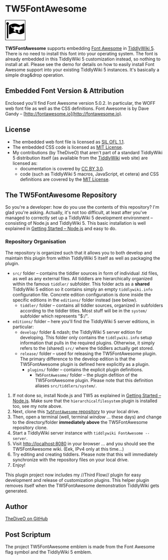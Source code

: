 # TW5FontAwesome

![TW5FontAwesome flag](fa-flag.png)

**TW5FontAwesome** supports embedding [Font Awesome](http://fortawesome.github.io/Font-Awesome/) in [TiddlyWiki 5](http://tiddlywiki.com).
There is no need to install this font into your operating system. The font is already embedded in this TiddlyWiki 5
customization instead, so nothing to install at all. Please see the demo for details on how to easily install Font
Awesome support into your existing TiddlyWiki 5 instances. It's basically a simple drag&amp;drop operation.

## Embedded Font Version & Attribution

Enclosed you'll find Font Awesome version 5.0.2. In particular, the WOFF web font file as well as the CSS definitions. Font Awesome is by Dave Gandy &ndash; [http://fontawesome.io](http://fontawesome.io).

## License

* The embedded web font file is licensed as [SIL OFL 1.1](http://scripts.sil.org/OFL).
* The embedded CSS code is licensed as [MIT License](http://opensource.org/licenses/mit-license.html).
* My contributions (by TheDiveO) that aren't part of a standard TiddlyWiki 5 distribution itself
(as available from the [TiddlyWiki](http://tiddlywiki.com) web site) are licensed as:
  * documentation is covered by [CC BY 3.0](http://creativecommons.org/licenses/by/3.0/).
  * code (such as TiddlyWiki 5 macros, JavaScript, et cetera) and CSS definitions are covered by
the [MIT License](http://opensource.org/licenses/mit-license.html).

## The TW5FontAwesome Repository

So you're a developer: how do you use the contents of this repository? I'm glad you're asking. Actually, it's not too
difficult, at least after you've managed to correctly set up a TiddlyWiki 5 development environment &ndash; consisting
of Node.js and TiddlyWiki 5. This basic installation is well explained in [Getting Started &ndash;
Node.js](http://tiddlywiki.com/#GettingStarted%20-%20Node.js:[[GettingStarted%20-%20Node.js]]) and easy to do.

### Repository Organisation

The repository is organized such that it allows you to both develop and maintain this plugin from
within TiddlyWiki 5 itself as well as packaging the plugin.

* ``src/`` folder &ndash; contains the tiddler sources in form of individual .tid files, as well as
any external files. All tiddlers are hierarchically organized within the famous ``tiddler/`` subfolder.
This folder acts as a **shared** TiddlyWiki 5 edition so it contains simply an empty ``tiddlywiki.info``
configuration file. Concrete edition configuration is done inside the specific editions in the
``editions/`` folder instead (see below).
  * ``tiddler/`` folder &ndash; contains all tiddler sources, organized in subfolders according to
the tiddler titles. Most stuff will be in the ``system/`` subfolder which represents "$:/".
* ``editions/`` folder &ndash; here you'll find the TiddlyWiki 5 server editions, in particular:
  * ``develop/`` folder & ndash; the TiddlyWiki 5 server edition for developing. This folder only
contains the ``tiddlywiki.info`` setup information that pulls in the required plugins. Otherwise, it
simply refers to the (shared) ``src/`` where the tiddlers actually get stored.
  * ``release/`` folder &ndash; used for releasing the TW5FontAwesome plugin. The primary difference
to the develop edition is that the TW5FontAwesome plugin is defined here explicitly as a plugin.
    * ``plugins/`` folder &ndash; contains the explicit plugin definitions.
      * ``TW5FontAwesome/`` folder &ndash; the plugin defition of the TW5FontAwesome plugin. Please
note that this definition aliases ``src/tiddlers/system/``.

1. If not done so, install Node.js and TW5 as explained in [Getting Started &ndash;
Node.js](http://tiddlywiki.com/#GettingStarted%20-%20Node.js:[[GettingStarted%20-%20Node.js]]). Make sure that
the ``hierarchicalfilesystem`` plugin is installed too, see my note above.
1. Next, clone this [``Tw5FontAwesome`` repository](https://github.com/TheDiveO/TW5FontAwesome.git)
to your local drive.
1. Then, open a terminal (well, terminal *window* ... these days) and change to the directory/folder **immediately above** the TW5FontAwesome repository clone.
1. Start a TiddlyWiki server instance with ``tiddlywiki FontAwesome --server``.
1. Visit [http://localhost:8080](http://localhost:8080) in your browser ... and you should see the TW5FontAwesome wiki. (Eek, IPv4 only at this time...)
1. Try editing and creating tiddlers. Please note that this will immediately synchronize with the repository files on your local drive.
1. Enjoy!

This plugin project now includes my //Third Flow// plugin for easy development and release of
customization plugins. This helper plugin removes itself when the TW5FontAwesome demonstration
TiddlyWiki gets generated.

## Author

[TheDiveO on GitHub](https://github.com/TheDiveO)

## Post Scriptum

The project TW5FontAwesome emblem is made from the Font Awesome flag symbol and the TiddlyWiki 5 emblem.
